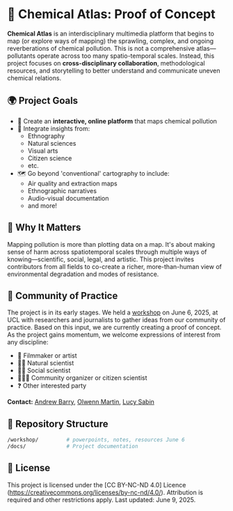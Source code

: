 
# 🧪 Chemical Atlas: Proof of Concept

**Chemical Atlas** is an interdisciplinary multimedia platform that begins to map (or explore ways of mapping) the sprawling, complex, and ongoing reverberations of chemical pollution. This is not a comprehensive atlas—pollutants operate across too many spatio-temporal scales. Instead, this project focuses on **cross-disciplinary collaboration**, methodological resources, and storytelling to better understand and communicate uneven chemical relations.

## 🌍 Project Goals

- 📌 Create an **interactive, online platform** that maps chemical pollution
- 🧬 Integrate insights from:
  - Ethnography
  - Natural sciences
  - Visual arts
  - Citizen science
  - etc.
- 🗺 Go beyond 'conventional' cartography to include:
  - Air quality and extraction maps
  - Ethnographic narratives
  - Audio-visual documentation
  - and more!

## 🧭 Why It Matters

Mapping pollution is more than plotting data on a map. It's about making sense of harm across spatiotemporal scales through multiple ways of knowing—scientific, social, legal, and artistic. This project invites contributors from all fields to co-create a richer, more-than-human view of environmental degradation and modes of resistance.

## 🤝 Community of Practice

The project is in its early stages. We held a [workshop](./workshop) on June 6, 2025, at UCL with researchers and journalists to gather ideas from our community of practice. Based on this input, we are currently creating a proof of concept. As the project gains momentum, we welcome expressions of interest from any discipline:

- 🎥 Filmmaker or artist
- 🧑‍🔬 Natural scientist
- 🧑‍⚖️ Social scientist
- 🧑‍🤝‍🧑 Community organizer or citizen scientist
- ❓ Other interested party

**Contact:** [Andrew Barry](https://www.ucl.ac.uk/anthropocene/people/professor-andrew-barry), [Olwenn Martin](https://profiles.ucl.ac.uk/87410-olwenn-martin), [Lucy Sabin](https://lucyrose93.github.io/aerography/about.html)

## 📁 Repository Structure

```bash
/workshop/         # powerpoints, notes, resources June 6
/docs/             # Project documentation
```

## 📢 License

This project is licensed under the [CC BY-NC-ND 4.0] Licence (https://creativecommons.org/licenses/by-nc-nd/4.0/). Attribution is required and other restrictions apply.
Last updated: June 9, 2025.
